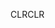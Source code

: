 <span data-ttu-id="a248e-101">CLR</span><span class="sxs-lookup"><span data-stu-id="a248e-101">CLR</span></span>